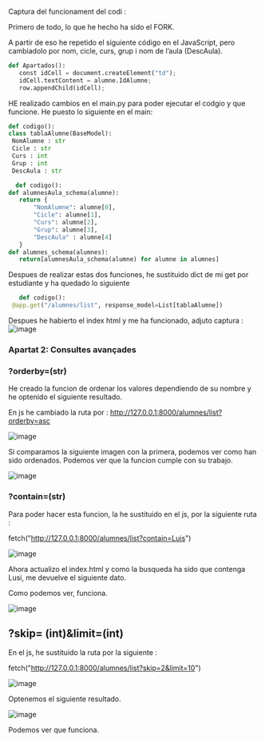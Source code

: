 Captura del funcionament del codi : 



Primero de todo, lo que he hecho ha sido el FORK.

A partir de eso he repetido el siguiente código en el JavaScript, pero cambiadolo por nom, cicle, curs, grup i nom de l’aula (DescAula).
 

```python
def Apartados():
   const idCell = document.createElement("td");
   idCell.textContent = alumne.IdAlumne;
   row.appendChild(idCell); 
```

HE realizado cambios en el main.py para poder ejecutar el codgio y que funcione. 
He puesto lo siguiente en el main: 

   ```python
   def codigo():
   class tablaAlumne(BaseModel):
    NomAlumne : str
    Cicle : str
    Curs : int
    Grup : int
    DescAula : str
```

 ```python
   def codigo():
def alumnesAula_schema(alumne):
    return {
        "NomAlumne": alumne[0],
        "Cicle": alumne[1],
        "Curs": alumne[2],
        "Grup": alumne[3],
        "DescAula" : alumne[4]
    }
def alumnes_schema(alumnes):
    return[alumnesAula_schema(alumne) for alumne in alumnes]

```
Despues de realizar estas dos funciones, he sustituido dict de mi get por estudiante y ha quedado lo siguiente 
```python
   def codigo():
 @app.get("/alumnes/list", response_model=List[tablaAlumne])
```

Despues he habierto el index html y me ha funcionado, adjuto captura :
![image](https://github.com/user-attachments/assets/c884c751-63cd-448e-a887-fe78ce29336c)

### Apartat 2: Consultes avançades
### ?orderby=(str)
He creado la funcion de ordenar los valores dependiendo de su nombre y he optenido el siguiente resultado. 

En js he cambiado la ruta por : http://127.0.0.1:8000/alumnes/list?orderby=asc

![image](https://github.com/user-attachments/assets/2ae86418-0812-4f36-98d0-ce9437d6fc10)

Si comparamos la siguiente imagen con la primera, podemos ver como han sido ordenados. Podemos ver que la funcion cumple con su trabajo.

![image](https://github.com/user-attachments/assets/cbb10c93-b2ed-4160-b206-7ac688b3fc45)


### ?contain=(str)
Para poder hacer esta funcion, la he sustituido en el js, por la siguiente ruta :

 fetch("http://127.0.0.1:8000/alumnes/list?contain=Luis") 
 
![image](https://github.com/user-attachments/assets/de14119c-bfca-4f6e-9894-30f92f9d566e)

Ahora actualizo el index.html y como la busqueda ha sido que contenga Lusi, me devuelve el siguiente dato.

Como podemos ver, funciona.

![image](https://github.com/user-attachments/assets/c9d7c217-b87e-4490-a82c-323bf5bd42aa)


## ?skip= (int)&limit=(int) 

En el js, he sustituido la ruta por la siguiente : 

 fetch("http://127.0.0.1:8000/alumnes/list?skip=2&limit=10") 

 ![image](https://github.com/user-attachments/assets/17723e0d-e714-4190-9314-292e22936251)

 Optenemos el siguiente resultado.

 ![image](https://github.com/user-attachments/assets/15886ec2-5d3c-416b-ac34-418700c973cd)

 Podemos ver que funciona.



 










